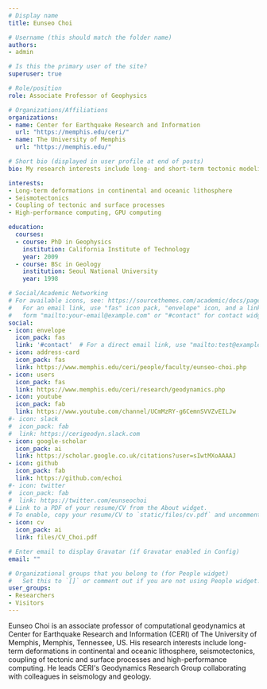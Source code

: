 ```yaml
---
# Display name
title: Eunseo Choi

# Username (this should match the folder name)
authors:
- admin

# Is this the primary user of the site?
superuser: true

# Role/position
role: Associate Professor of Geophysics

# Organizations/Affiliations
organizations:
- name: Center for Earthquake Research and Information
  url: "https://memphis.edu/ceri/"
- name: The University of Memphis
  url: "https://memphis.edu/"  

# Short bio (displayed in user profile at end of posts)
bio: My research interests include long- and short-term tectonic modeling and seismotectonics.

interests:
- Long-term deformations in continental and oceanic lithosphere
- Seismotectonics
- Coupling of tectonic and surface processes
- High-performance computing, GPU computing

education:
  courses:
  - course: PhD in Geophysics
    institution: California Institute of Technology
    year: 2009
  - course: BSc in Geology
    institution: Seoul National University
    year: 1998

# Social/Academic Networking
# For available icons, see: https://sourcethemes.com/academic/docs/page-builder/#icons
#   For an email link, use "fas" icon pack, "envelope" icon, and a link in the
#   form "mailto:your-email@example.com" or "#contact" for contact widget.
social:
- icon: envelope
  icon_pack: fas
  link: '#contact'  # For a direct email link, use "mailto:test@example.org".
- icon: address-card
  icon_pack: fas
  link: https://www.memphis.edu/ceri/people/faculty/eunseo-choi.php
- icon: users
  icon_pack: fas
  link: https://www.memphis.edu/ceri/research/geodynamics.php
- icon: youtube
  icon_pack: fab
  link: https://www.youtube.com/channel/UCmMzRY-g6CemnSVVZvEILJw
#- icon: slack
#  icon_pack: fab
#  link: https://cerigeodyn.slack.com
- icon: google-scholar
  icon_pack: ai
  link: https://scholar.google.co.uk/citations?user=sIwtMXoAAAAJ
- icon: github
  icon_pack: fab
  link: https://github.com/echoi
#- icon: twitter
#  icon_pack: fab
#  link: https://twitter.com/eunseochoi  
# Link to a PDF of your resume/CV from the About widget.
# To enable, copy your resume/CV to `static/files/cv.pdf` and uncomment the lines below.
- icon: cv
  icon_pack: ai
  link: files/CV_Choi.pdf

# Enter email to display Gravatar (if Gravatar enabled in Config)
email: ""

# Organizational groups that you belong to (for People widget)
#   Set this to `[]` or comment out if you are not using People widget.
user_groups:
- Researchers
- Visitors
---
```


Eunseo Choi is an associate professor of computational geodynamics at Center for Earthquake Research and Information (CERI) of The University of Memphis, Memphis, Tennessee, US. His research interests include long-term deformations in continental and oceanic lithosphere, seismotectonics, coupling of tectonic and surface processes and high-performance computing. He leads CERI's Geodynamics Research Group collaborating with colleagues in seismology and geology.

